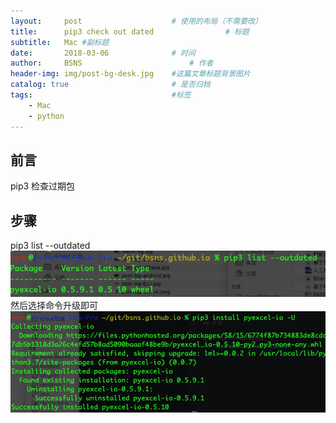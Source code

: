 ```yaml
---
layout:     post   				    # 使用的布局（不需要改）
title:      pip3 check out dated 				# 标题
subtitle:   Mac #副标题
date:       2018-03-06 				# 时间
author:     BSNS 						# 作者
header-img: img/post-bg-desk.jpg 	#这篇文章标题背景图片
catalog: true 						# 是否归档
tags:								#标签
    - Mac
    - python
---
```


## 前言

pip3 检查过期包

## 步骤

pip3 list --outdated  
![](/img/2018/20181128-095040.jpg)  
然后选择命令升级即可  
![](/img/2018/20181128-095641.jpg)
